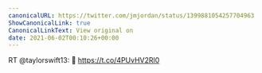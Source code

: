 ```yaml
---
canonicalURL: https://twitter.com/jmjordan/status/1399881054257704963
ShowCanonicalLink: true
CanonicalLinkText: View original on
date: 2021-06-02T00:10:26+00:00
---
```

RT @taylorswift13: 🌈 https://t.co/4PUvHV2Rl0